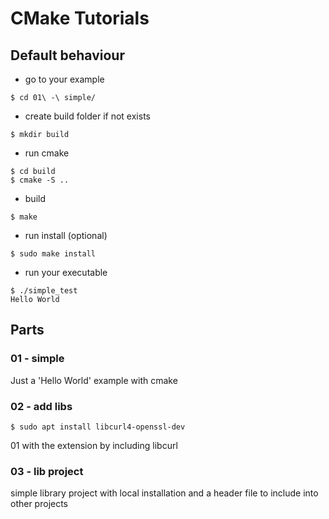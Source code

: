 # CMake Tutorials


## Default behaviour

  * go to your example
```
$ cd 01\ -\ simple/
```
  * create build folder if not exists
```
$ mkdir build
```
  * run cmake
```
$ cd build
$ cmake -S ..
```
  * build
```
$ make
```
  * run install (optional)
```
$ sudo make install
```
  * run your executable
```
$ ./simple_test 
Hello World
```


## Parts

### 01 - simple

Just a 'Hello World' example with cmake

### 02 - add libs

```
$ sudo apt install libcurl4-openssl-dev
```

01 with the extension by including libcurl

### 03 - lib project

simple library project with local installation and a header file to include into other projects

